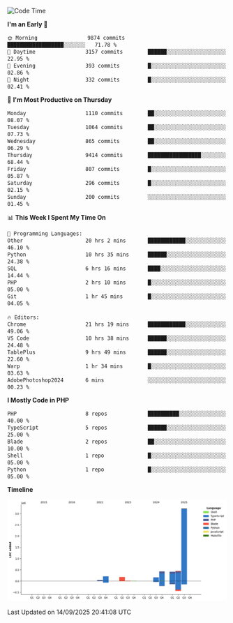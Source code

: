 <!--START_SECTION:waka-->
![Code Time](http://img.shields.io/badge/Code%20Time-4%2C168%20hrs%2052%20mins-blue)

**I'm an Early 🐤** 

```text
🌞 Morning                9874 commits        ██████████████████░░░░░░░   71.78 % 
🌆 Daytime                3157 commits        ██████░░░░░░░░░░░░░░░░░░░   22.95 % 
🌃 Evening                393 commits         █░░░░░░░░░░░░░░░░░░░░░░░░   02.86 % 
🌙 Night                  332 commits         █░░░░░░░░░░░░░░░░░░░░░░░░   02.41 % 
```
📅 **I'm Most Productive on Thursday** 

```text
Monday                   1110 commits        ██░░░░░░░░░░░░░░░░░░░░░░░   08.07 % 
Tuesday                  1064 commits        ██░░░░░░░░░░░░░░░░░░░░░░░   07.73 % 
Wednesday                865 commits         ██░░░░░░░░░░░░░░░░░░░░░░░   06.29 % 
Thursday                 9414 commits        █████████████████░░░░░░░░   68.44 % 
Friday                   807 commits         █░░░░░░░░░░░░░░░░░░░░░░░░   05.87 % 
Saturday                 296 commits         █░░░░░░░░░░░░░░░░░░░░░░░░   02.15 % 
Sunday                   200 commits         ░░░░░░░░░░░░░░░░░░░░░░░░░   01.45 % 
```


📊 **This Week I Spent My Time On** 

```text
💬 Programming Languages: 
Other                    20 hrs 2 mins       ████████████░░░░░░░░░░░░░   46.10 % 
Python                   10 hrs 35 mins      ██████░░░░░░░░░░░░░░░░░░░   24.38 % 
SQL                      6 hrs 16 mins       ████░░░░░░░░░░░░░░░░░░░░░   14.44 % 
PHP                      2 hrs 10 mins       █░░░░░░░░░░░░░░░░░░░░░░░░   05.00 % 
Git                      1 hr 45 mins        █░░░░░░░░░░░░░░░░░░░░░░░░   04.05 % 

🔥 Editors: 
Chrome                   21 hrs 19 mins      ████████████░░░░░░░░░░░░░   49.06 % 
VS Code                  10 hrs 38 mins      ██████░░░░░░░░░░░░░░░░░░░   24.48 % 
TablePlus                9 hrs 49 mins       ██████░░░░░░░░░░░░░░░░░░░   22.60 % 
Warp                     1 hr 34 mins        █░░░░░░░░░░░░░░░░░░░░░░░░   03.63 % 
AdobePhotoshop2024       6 mins              ░░░░░░░░░░░░░░░░░░░░░░░░░   00.23 % 
```

**I Mostly Code in PHP** 

```text
PHP                      8 repos             ██████████░░░░░░░░░░░░░░░   40.00 % 
TypeScript               5 repos             ██████░░░░░░░░░░░░░░░░░░░   25.00 % 
Blade                    2 repos             ██░░░░░░░░░░░░░░░░░░░░░░░   10.00 % 
Shell                    1 repo              █░░░░░░░░░░░░░░░░░░░░░░░░   05.00 % 
Python                   1 repo              █░░░░░░░░░░░░░░░░░░░░░░░░   05.00 % 
```



**Timeline**

![Lines of Code chart](https://raw.githubusercontent.com/abrahamgreyson/abrahamgreyson/main/assets/bar_graph.png)


 Last Updated on 14/09/2025 20:41:08 UTC
<!--END_SECTION:waka-->
